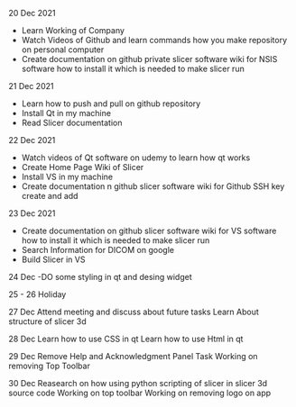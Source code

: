 20 Dec 2021

* Learn Working of Company 
* Watch Videos of Github and learn commands how you make repository on personal computer
* Create documentation on github private slicer software wiki for NSIS software how to install it which is needed to make slicer run

21 Dec 2021

* Learn how to push and pull on github repository
* Install Qt in my machine 
* Read Slicer documentation

22 Dec 2021

* Watch videos of Qt software on udemy to learn how qt works
* Create Home Page Wiki of Slicer
* Install VS in my machine
* Create documentation n github slicer software wiki for Github SSH key create and add

23 Dec 2021

* Create documentation on github slicer software wiki for VS software how to install it which is needed to make slicer run 
* Search Information for DICOM on google
* Build Slicer in VS

24 Dec 
-DO some styling in qt and desing widget

25 - 26 Holiday

27 Dec
Attend meeting and discuss about future tasks
Learn About structure of slicer 3d

28 Dec
Learn how to use CSS in qt
Learn how to use Html in qt

29 Dec
Remove Help and Acknowledgment Panel Task
Working on removing Top Toolbar

30 Dec
Reasearch on how using python scripting of slicer in slicer 3d source code
Working on top toolbar
Working on removing logo on app